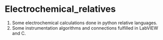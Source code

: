 # Electrochemical_relatives
1. Some electrochemical calculations done in python relative languages.
2. Some instrumentation algorithms and connections fulfilled in LabVIEW and C.
